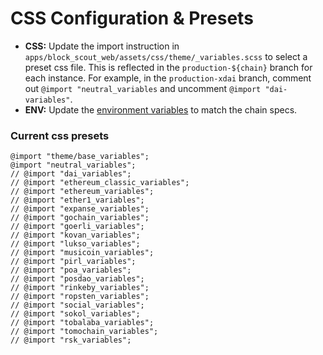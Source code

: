 # CSS Configuration & Presets

* **CSS:** Update the import instruction in `apps/block_scout_web/assets/css/theme/_variables.scss` to select a preset css file. This is reflected in the `production-${chain}` branch for each instance. For example, in the `production-xdai` branch, comment out `@import "neutral_variables` and uncomment `@import "dai-variables"`.
* **ENV:** Update the [environment variables](../env-variables.md) to match the chain specs.

### Current css presets

```text
@import "theme/base_variables";
@import "neutral_variables";
// @import "dai_variables";
// @import "ethereum_classic_variables";
// @import "ethereum_variables";
// @import "ether1_variables";
// @import "expanse_variables";
// @import "gochain_variables";
// @import "goerli_variables";
// @import "kovan_variables";
// @import "lukso_variables";
// @import "musicoin_variables";
// @import "pirl_variables";
// @import "poa_variables";
// @import "posdao_variables";
// @import "rinkeby_variables";
// @import "ropsten_variables";
// @import "social_variables";
// @import "sokol_variables";
// @import "tobalaba_variables";
// @import "tomochain_variables";
// @import "rsk_variables";
```

